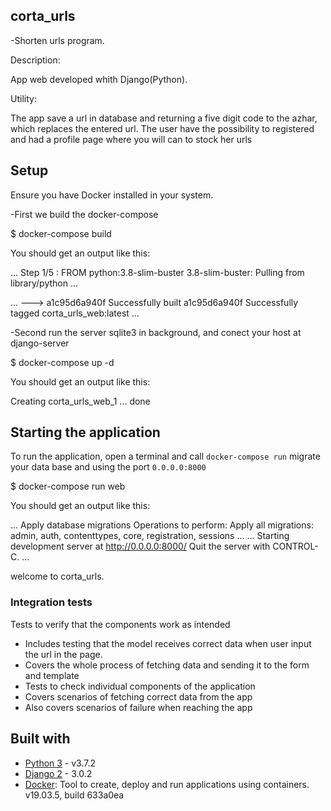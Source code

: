 ## corta_urls 

-Shorten urls program.

Description:

App web developed whith Django(Python).

Utility:

The app save a url in database and returning a five digit code to the azhar, which replaces the entered url. 
The user have the possibility to registered and had a profile page where you will can to stock her urls


## Setup

Ensure you have Docker installed in your system.

-First we build the docker-compose


$ docker-compose build  

You should get an output like this:

...
Step 1/5 : FROM python:3.8-slim-buster
3.8-slim-buster: Pulling from library/python
...

...
---> a1c95d6a940f
Successfully built a1c95d6a940f
Successfully tagged corta_urls_web:latest
...


-Second run the server sqlite3 in background, and
conect your host at django-server


$ docker-compose up -d


You should get an output like this:

Creating corta_urls_web_1 ... done


## Starting the application

To run the application, open a terminal and call `docker-compose run` migrate your data base and using the port `0.0.0.0:8000`


$ docker-compose run web


You should get an output like this:

...
Apply database migrations
Operations to perform:
  Apply all migrations: admin, auth, contenttypes, core, registration, sessions
...
...
Starting development server at http://0.0.0.0:8000/
Quit the server with CONTROL-C.
...

welcome to corta_urls.


### Integration tests

Tests to verify that the components work as intended
* Includes testing that the model receives correct data when user input the url in the page.
* Covers the whole process of fetching data and sending it to the form and template 
* Tests to check individual components of the application
* Covers scenarios of fetching correct data from the app
* Also covers scenarios of failure when reaching the app


## Built with
* [Python 3](https://www.python.org/download/releases/3.0/ "Python 3") - v3.7.2
* [Django 2](https://docs.djangoproject.com/en/3.0/ "Django 2") - 3.0.2
* [Docker](https://www.docker.com/ "Docker"): Tool to create, deploy and run applications using containers. v19.03.5, build 633a0ea